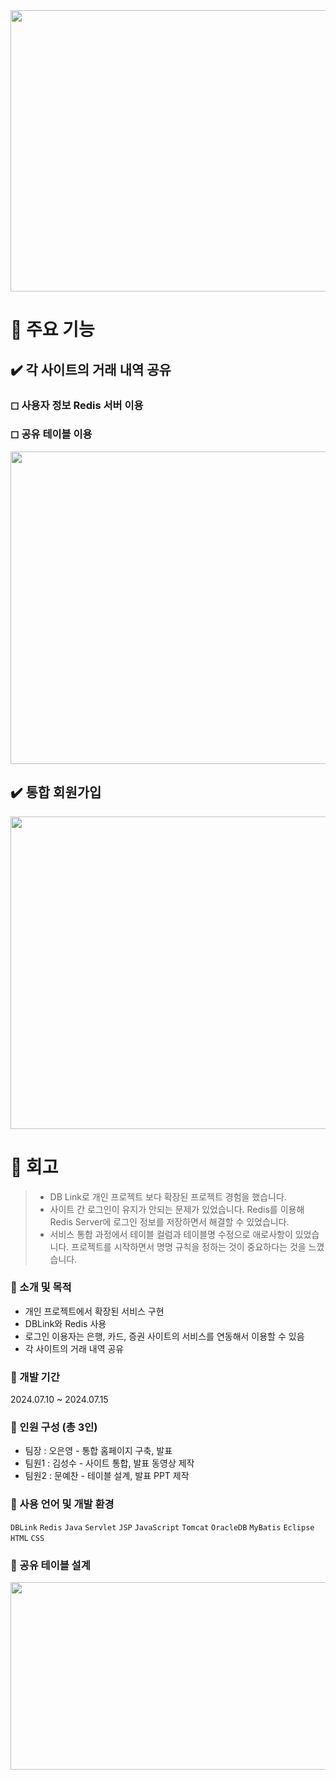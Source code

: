<img src="https://github.com/user-attachments/assets/66a40e64-aec1-4b22-9ae7-039484146ca8"  width="1000" height="450">

# 📌 주요 기능
## ✔️ 각 사이트의 거래 내역 공유
###  ◻   사용자 정보 Redis 서버 이용
###  ◻   공유 테이블 이용
<img src="https://github.com/user-attachments/assets/0d88b762-85a8-412d-93a4-3f385bce64f8"  width="1000" height="500">

## ✔️ 통합 회원가입
<img src="https://github.com/user-attachments/assets/cf271fb6-b969-4573-aa98-84b4d3b461c1"  width="1000" height="500">

# 📌 회고
> - DB Link로 개인 프로젝트 보다 확장된 프로젝트 경험을 했습니다.
> - 사이트 간 로그인이 유지가 안되는 문제가 있었습니다. Redis를 이용해 Redis Server에 로그인 정보를 저장하면서 해결할 수 있었습니다.
> - 서비스 통합 과정에서 테이블 컬럼과 테이블명 수정으로 애로사항이 있었습니다. 프로젝트를 시작하면서 명명 규칙을 정하는 것이 중요하다는 것을 느꼈습니다.


### 🔎 소개 및 목적
 - 개인 프로젝트에서 확장된 서비스 구현
 - DBLink와 Redis 사용
 - 로그인 이용자는 은행, 카드, 증권 사이트의 서비스를 연동해서 이용할 수 있음
 - 각 사이트의 거래 내역 공유
### 🔎 개발 기간
2024.07.10 ~ 2024.07.15
### 🔎 인원 구성 (총 3인)
 - 팀장  : 오은영 - 통합 홈페이지 구축, 발표
 - 팀원1 : 김성수 - 사이트 통합, 발표 동영상 제작
 - 팀원2 : 문예찬 - 테이블 설계, 발표 PPT 제작
### 🔎 사용 언어 및 개발 환경
`DBLink` `Redis` `Java` `Servlet` `JSP` `JavaScript` `Tomcat` `OracleDB` `MyBatis` `Eclipse` `HTML` `CSS`
### 🔎 공유 테이블 설계
<img src="https://github.com/user-attachments/assets/178d4b1f-60ed-4c0a-aa5b-7176640ad7a4"  width="700" height="300">
